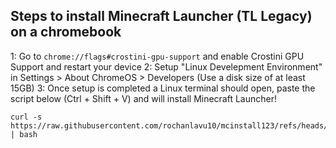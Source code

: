 ## Steps to install Minecraft Launcher (TL Legacy) on a chromebook
1: Go to ``` chrome://flags#crostini-gpu-support ``` and enable Crostini GPU Support and restart your device
2:  Setup "Linux Develepment Environment" in Settings > About ChromeOS > Developers (Use a disk size of at least 15GB)
3: Once setup is completed a Linux terminal should open, paste the script below (Ctrl + Shift + V) and will install Minecraft Launcher!
```
curl -s https://raw.githubusercontent.com/rochanlavu10/mcinstall123/refs/heads/main/setup123.sh | bash
```

